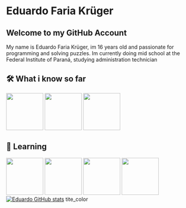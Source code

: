# Eduardo Faria Krüger
## Welcome to my GitHub Account
My name is Eduardo Faria Krüger, im 16 years old and passionate for programming and solving puzzles. Im currently doing mid school at the Federal Institute of Paraná, studying administration technician
## :hammer_and_wrench: What i know so far
  <img src="https://cdn.jsdelivr.net/gh/devicons/devicon/icons/csharp/csharp-line.svg" widht="100" height="100"/>  <img src="https://cdn.jsdelivr.net/gh/devicons/devicon/icons/python/python-original.svg" widht="100" height="100"/>  <img src="https://cdn.jsdelivr.net/gh/devicons/devicon/icons/unity/unity-original.svg" widht="100" height="100"/>
## :closed_book: Learning
   <img src="https://cdn.jsdelivr.net/gh/devicons/devicon/icons/nextjs/nextjs-original-wordmark.svg" widht="100" height="100"/>  <img src="https://cdn.jsdelivr.net/gh/devicons/devicon/icons/react/react-original-wordmark.svg" height="100" widt="100"/>  <img src="https://cdn.jsdelivr.net/gh/devicons/devicon/icons/raspberrypi/raspberrypi-original.svg" height="100" widht="100"/>  <img src="https://cdn.jsdelivr.net/gh/devicons/devicon/icons/dotnetcore/dotnetcore-plain.svg" width="100" height="100"/>
   [![Eduardo GitHub stats](https://github-readme-stats.vercel.app/api?username=EduardoFariaKruger)](https://github.com/EduardoFariaKruger/github-readme-stats) tite_color
